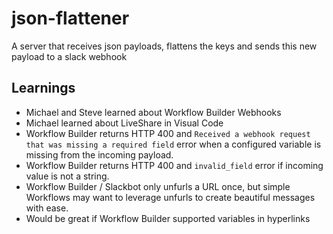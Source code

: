 # json-flattener

A server that receives json payloads, flattens the keys and sends this new payload to a slack webhook

## Learnings

- Michael and Steve learned about Workflow Builder Webhooks
- Michael learned about LiveShare in Visual Code
- Workflow Builder returns HTTP 400 and `Received a webhook request that was missing a required field` error when a configured variable is missing from the incoming payload. 
- Workflow Builder returns HTTP 400 and `invalid_field` error if incoming value is not a string.
- Workflow Builder / Slackbot only unfurls a URL once, but simple Workflows may want to leverage unfurls to create beautiful messages with ease.
- Would be great if Workflow Builder supported variables in hyperlinks
